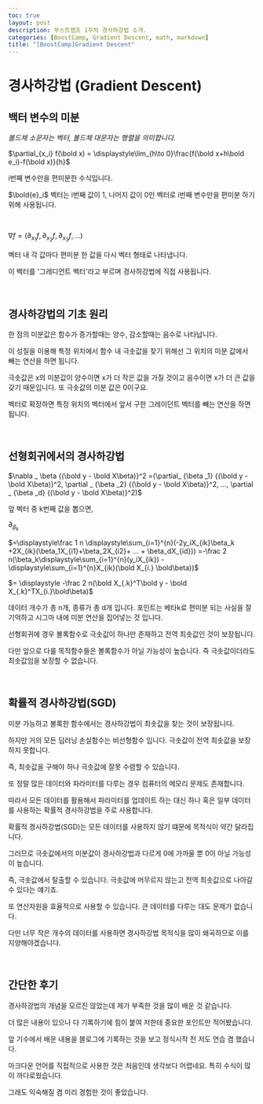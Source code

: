 ```yaml
---
toc: true
layout: post
description: 부스트캠프 1주차 경사하강법 소개.
categories: [BoostCamp, Gradient Descent, math, markdown]
title: "[BoostCamp]Gradient Descent"
---
```

# 경사하강법 (Gradient Descent)

## 백터 변수의 미분 

*볼드체 소문자는 벡터, 볼드체 대문자는 행렬을 의미합니다.*


$\partial_{x_i} f(\bold x) = \displaystyle\lim_{h\to 0}\frac{f(\bold x+h\bold e_i)-f(\bold x)}{h}$

i번째 변수만을 편미분한 수식입니다.

$\bold{e}_i$ 벡터는 i번째 값이 1, 나머지 값이 0인 벡터로 i번째 변수만을 편미분 하기 위해 사용됩니다. 

<br/>

$\nabla f = (\partial_{x_1}f,\partial_{x_2}f,\partial_{x_3}f, ...)$

벡터 내 각 값마다 편미분 한 값을 다시 벡터 형태로 나타냅니다.

이 벡터를 '그레디언트 벡터'라고 부르며 경사하강법에 직접 사용됩니다.

<br/> 

## 경사하강법의 기초 원리

한 점의 미분값은 함수가 증가할때는 양수, 감소할때는 음수로 나타납니다.

이 성질을 이용해 특정 위치에서 함수 내 극솟값을 찾기 위해선 그 위치의 미분 값에서 빼는 연산을 하면 됩니다.

극솟값은 x의 미분값이 양수이면 x가 더 작은 값을 가질 것이고 음수이면 x가 더 큰 값을 갖기 때문입니다. 또 극솟값의 미분 값은 0이구요. 

벡터로 확장하면 특정 위치의 벡터에서 앞서 구한 그레이던트 벡터를 빼는 연산을 하면 됩니다.

<br/> 

## 선형회귀에서의 경사하강법

$\nabla _ \beta {(\bold y - \bold X\beta)}^2 =(\partial_ {\beta _1} {(\bold y - \bold X\beta)}^2, \partial _ {\beta _2} {(\bold y - \bold X\beta)}^2, ..., \partial _ {\beta _d} {(\bold y - \bold X\beta)}^2)$

앞 벡터 중 k번째 값을 뽑으면, 


$\partial_{\beta_k}$

$=\displaystyle\frac 1 n \displaystyle\sum_{i=1}^{n}(-2y_iX_{ik}\beta_k +2X_{ik}(\beta_1X_{i1}+\beta_2X_{i2}+ ... + \beta_dX_{id})) =-\frac 2 n(\beta_k\displaystyle\sum_{i=1}^{n}(y_iX_{ik}) - \displaystyle\sum_{i=1}^{n}X_{ik}(\bold X_{i.} \bold\beta))$

$= \displaystyle -\frac 2 n(\bold X_{.k}^T\bold y - \bold X_{.k}^TX_{i.}\bold\beta)$

데이터 개수가 총 n개, 종류가 총 d개 입니다. 포인트는 베타k로 편미분 되는 사실을 잘 기억하고 시그마 내에 미분 연산을 집어넣는 것 입니다.

선형회귀에 경우 볼록함수로 극솟값이 하나만 존재하고 전역 최솟값인 것이 보장됩니다.

다만 앞으로 다룰 목적함수들은 볼록함수가 아닐 가능성이 높습니다. 즉 극솟값이더라도 최솟값임을 보장할 수  없습니다.

<br/> 

## 확률적 경사하강법(SGD)

미분 가능하고 볼록한 함수에서는 경사하강법이 최솟값을 찾는 것이 보장됩니다.

하지만 거의 모든 딥러닝 손실함수는 비선형함수 입니다. 극솟값이 전역 최솟값을 보장하지 못합니다.

즉, 최솟값을 구해야 하나 극솟값에 잘못 수렴할 수 있습니다.

또 정말 많은 데이터와 파라미터를 다루는 경우 컴퓨터의 메모리 문제도 존재합니다.

따라서 모든 데이터를 활용해서 파라미터를 업데이트 하는 대신 하나 혹은 일부 데이터를 사용하는 확률적 경사하강법을 주로 사용합니다.

확률적 경사하강법(SGD)는 모든 데이터를 사용하지 않기 떄문에 목적식이 약간 달라집니다.

그러므로 극솟값에서의 미분값이 경사하강법과 다르게 0에 가까울 뿐 0이 아닐 가능성이 높습니다.

즉, 극솟값에서 탈출할 수 있습니다. 극솟값에 머무르지 않는고 전역 최솟값으로 나아갈 수 있다는 얘기죠.

또 연산자원을 효율적으로 사용할 수 있습니다. 큰 데이터를 다루는 대도 문제가 없습니다.

다만 너무 작은 개수의 데이터를 사용하면 경사하강법 목적식을 많이 왜곡하므로 이를 지양해야겠습니다.

<br/> 

## 간단한 후기

경사하강법의 개념을 모르진 않았는데 제가 부족한 것을 많이 배운 것 같습니다.

더 많은 내용이 있으나 다 기록하기에 힘이 붙여 저한테 중요한 포인트만 적어봤습니다.

앞 기수에서 배운 내용을 블로그에 기록하는 것을 보고 정식시작 전 저도 연습 겸 했습니다.

마크다운 언어를 직접적으로 사용한 것은 처음인데 생각보다 어렵네요. 특히 수식이 많이 까다로웠습니다.

그래도 익숙해질 겸 미리 경험한 것이 좋았습니다.

